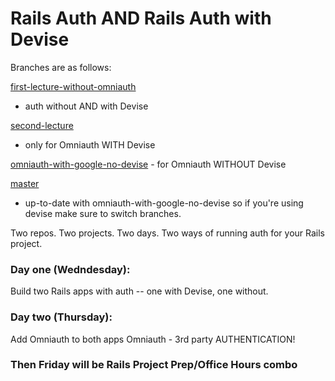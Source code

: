 # Rails Auth AND Rails Auth with Devise

Branches are as follows:

[first-lecture-without-omniauth](https://github.com/howardbdev/rails-with-auth-online-web-120919/tree/first-lecture-without-omniauth)
- auth without AND with Devise

[second-lecture](https://github.com/howardbdev/rails-with-auth-online-web-120919/tree/second-lecture)
- only for Omniauth WITH Devise

[omniauth-with-google-no-devise](https://github.com/howardbdev/rails-with-auth-online-web-120919/tree/omniauth-with-google-no-devise) - for Omniauth WITHOUT Devise

[master](https://github.com/howardbdev/rails-with-auth-online-web-120919)
- up-to-date with omniauth-with-google-no-devise so if you're using devise make sure to switch branches.



Two repos.
Two projects.
Two days.
Two ways of running auth for your Rails project.

### Day one (Wedndesday):

Build two Rails apps with auth -- one with Devise, one without.

### Day two (Thursday):

Add Omniauth to both apps
Omniauth - 3rd party AUTHENTICATION!

### Then Friday will be Rails Project Prep/Office Hours combo
